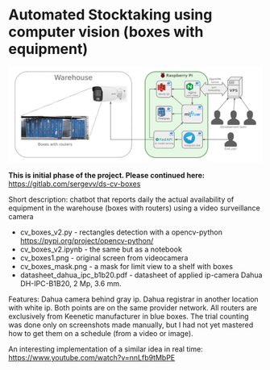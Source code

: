 # Automated Stocktaking using computer vision (boxes with equipment)

![infrastructure of boxes detection](Infrastructure.jpg)

**This is initial phase of the project. Please continued here:** https://gitlab.com/sergevv/ds-cv-boxes

Short description: chatbot that reports daily the actual availability of equipment in the warehouse (boxes with routers) using a video surveillance camera

- cv_boxes_v2.py - rectangles detection with a opencv-python https://pypi.org/project/opencv-python/
- cv_boxes_v2.ipynb - the same but as a notebook
- cv_boxes1.png - original screen from videocamera
- cv_boxes_mask.png - a mask for limit view to a shelf with boxes
- datasheet_dahua_ipc_b1b20.pdf - datasheet of applied ip-camera Dahua DH-IPC-B1B20, 2 Mp, 3.6 mm.

Features: Dahua camera behind gray ip. Dahua registrar in another location with white ip. Both points are on the same provider network. All routers are exclusively from Keenetic manufacturer in blue boxes. The trial counting was done only on screenshots made manually, but I had not yet mastered how to get them on a schedule (from a video or image).

An interesting implementation of a similar idea in real time: https://www.youtube.com/watch?v=nnLfb9tMbPE
